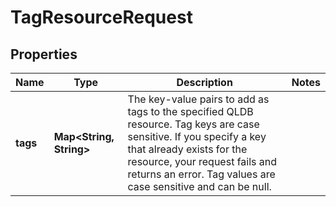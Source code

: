

# TagResourceRequest


## Properties

| Name | Type | Description | Notes |
|------------ | ------------- | ------------- | -------------|
|**tags** | **Map&lt;String, String&gt;** | The key-value pairs to add as tags to the specified QLDB resource. Tag keys are case sensitive. If you specify a key that already exists for the resource, your request fails and returns an error. Tag values are case sensitive and can be null. |  |



